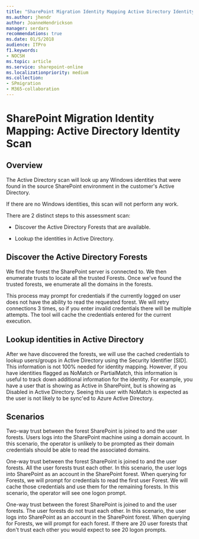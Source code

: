 ```yaml
---
title: "SharePoint Migration Identity Mapping Active Directory Identity Scan"
ms.author: jhendr
author: JoanneHendrickson
manager: serdars
recommendations: true
ms.date: 01/5/2018
audience: ITPro
f1.keywords:
- NOCSH
ms.topic: article
ms.service: sharepoint-online
ms.localizationpriority: medium
ms.collection:
- SPmigration
- M365-collaboration
---
```


# SharePoint Migration Identity Mapping: Active Directory Identity Scan

## Overview

The Active Directory scan will look up any Windows identities that were found in the source SharePoint environment in the customer's Active Directory.
  
If there are no Windows identities, this scan will not perform any work.
  
There are 2 distinct steps to this assessment scan:
  
-  Discover the Active Directory Forests that are available. 
    
- Lookup the identities in Active Directory.
    
## Discover the Active Directory Forests

We find the forest the SharePoint server is connected to. We then enumerate trusts to locate all the trusted Forests. Once we've found the trusted forests, we enumerate all the domains in the forests.
  
This process may prompt for credentials if the currently logged on user does not have the ability to read the requested forest. We will retry connections 3 times, so if you enter invalid credentials there will be multiple attempts. The tool will cache the credentials entered for the current execution.
  
## Lookup identities in Active Directory

After we have discovered the forests, we will use the cached credentials to lookup users/groups in Active Directory using the Security Identifier [SID]. This information is not 100% needed for identity mapping. However, if you have identities flagged as NoMatch or PartialMatch, this information is useful to track down additional information for the identity. For example, you have a user that is showing as Active in SharePoint, but is showing as Disabled in Active Directory. Seeing this user with NoMatch is expected as the user is not likely to be sync'ed to Azure Active Directory.
  
## Scenarios

Two-way trust between the forest SharePoint is joined to and the user forests. Users logs into the SharePoint machine using a domain account. In this scenario, the operator is unlikely to be prompted as their domain credentials should be able to read the associated domains.
  
One-way trust between the forest SharePoint is joined to and the user forests. All the user forests trust each other. In this scenario, the user logs into SharePoint as an account in the SharePoint forest. When querying for Forests, we will prompt for credentials to read the first user Forest. We will cache those credentials and use them for the remaining forests. In this scenario, the operator will see one logon prompt.
  
One-way trust between the forest SharePoint is joined to and the user forests. The user forests do not trust each other. In this scenario, the user logs into SharePoint as an account in the SharePoint forest. When querying for Forests, we will prompt for each forest. If there are 20 user forests that don't trust each other you would expect to see 20 logon prompts.
  

